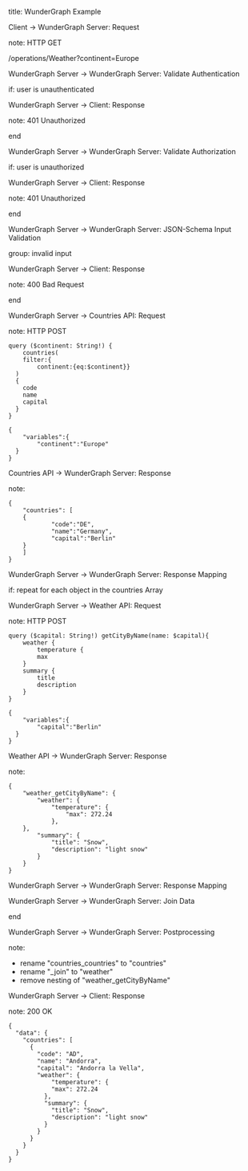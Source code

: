 title: WunderGraph Example

Client -> WunderGraph Server: Request

note:
HTTP GET

/operations/Weather?continent=Europe

WunderGraph Server -> WunderGraph Server: Validate Authentication

if: user is unauthenticated

WunderGraph Server -> Client: Response

note: 401 Unauthorized

end

WunderGraph Server -> WunderGraph Server: Validate Authorization

if: user is unauthorized

WunderGraph Server -> Client: Response

note: 401 Unauthorized

end

WunderGraph Server -> WunderGraph Server: JSON-Schema Input Validation

group: invalid input

WunderGraph Server -> Client: Response

note: 400 Bad Request

end

WunderGraph Server -> Countries API: Request

note:
HTTP POST

```
query ($continent: String!) {
	countries(
  	filter:{
    	continent:{eq:$continent}}
  )
  {
  	code
    name
    capital
  }
}

{
	"variables":{
		"continent":"Europe"
  }
}
```

Countries API -> WunderGraph Server: Response

note:

```
{
	"countries": [
  	{
			"code":"DE",
			"name":"Germany",
			"capital":"Berlin"
  	}
	]
}
```

WunderGraph Server -> WunderGraph Server: Response Mapping

if: repeat for each object in the countries Array

WunderGraph Server -> Weather API: Request

note:
HTTP POST

```
query ($capital: String!) getCityByName(name: $capital){
	weather {
		temperature {
		max
	}
	summary {
		title
		description
	}
}

{
	"variables":{
		"capital":"Berlin"
  }
}
```

Weather API -> WunderGraph Server: Response

note:

```
{
	"weather_getCityByName": {
		"weather": {
			"temperature": {
				"max": 272.24
			},
    },
		"summary": {
			"title": "Snow",
			"description": "light snow"
		}
	}
}
```

WunderGraph Server -> WunderGraph Server: Response Mapping

WunderGraph Server -> WunderGraph Server: Join Data

end

WunderGraph Server -> WunderGraph Server: Postprocessing

note:

- rename "countries_countries" to "countries"
- rename "\_join" to "weather"
- remove nesting of "weather_getCityByName"

WunderGraph Server -> Client: Response

note:
200 OK

```
{
  "data": {
    "countries": [
      {
        "code": "AD",
        "name": "Andorra",
        "capital": "Andorra la Vella",
        "weather": {
        	"temperature": {
          	"max": 272.24
          },
          "summary": {
          	"title": "Snow",
            "description": "light snow"
          }
        }
      }
    }
  }
}
```
